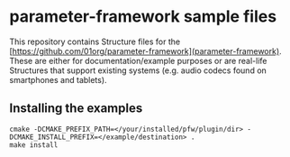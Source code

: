 # parameter-framework sample files

This repository contains Structure files for the
[https://github.com/01org/parameter-framework](parameter-framework).  These are
either for documentation/example purposes or are real-life Structures that
support existing systems (e.g. audio codecs found on smartphones and tablets).

## Installing the examples

    cmake -DCMAKE_PREFIX_PATH=</your/installed/pfw/plugin/dir> -DCMAKE_INSTALL_PREFIX=</example/destination> .
    make install
